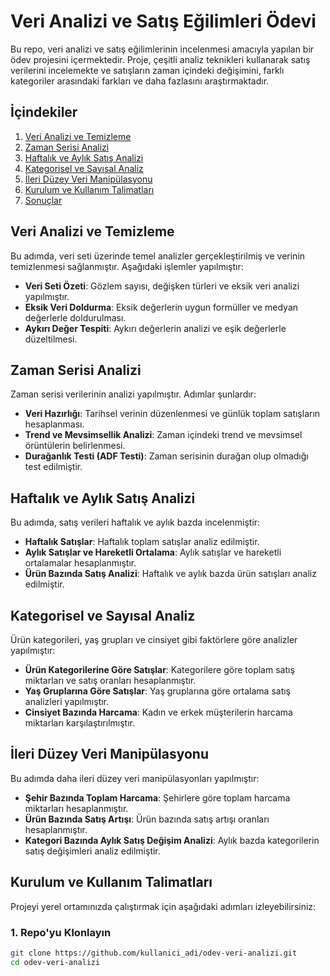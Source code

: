 # Veri Analizi ve Satış Eğilimleri Ödevi

Bu repo, veri analizi ve satış eğilimlerinin incelenmesi amacıyla yapılan bir ödev projesini içermektedir. Proje, çeşitli analiz teknikleri kullanarak satış verilerini incelemekte ve satışların zaman içindeki değişimini, farklı kategoriler arasındaki farkları ve daha fazlasını araştırmaktadır.

## İçindekiler

1. [Veri Analizi ve Temizleme](#veri-analizi-ve-temizleme)
2. [Zaman Serisi Analizi](#zaman-serisi-analizi)
3. [Haftalık ve Aylık Satış Analizi](#haftalık-ve-aylık-satış-analizi)
4. [Kategorisel ve Sayısal Analiz](#kategorisel-ve-sayısal-analiz)
5. [İleri Düzey Veri Manipülasyonu](#ileri-düzey-veri-manipülasyonu)
6. [Kurulum ve Kullanım Talimatları](#kurulum-ve-kullanım-talimatları)
7. [Sonuçlar](#sonuçlar)

## Veri Analizi ve Temizleme

Bu adımda, veri seti üzerinde temel analizler gerçekleştirilmiş ve verinin temizlenmesi sağlanmıştır. Aşağıdaki işlemler yapılmıştır:

- **Veri Seti Özeti**: Gözlem sayısı, değişken türleri ve eksik veri analizi yapılmıştır.
- **Eksik Veri Doldurma**: Eksik değerlerin uygun formüller ve medyan değerlerle doldurulması.
- **Aykırı Değer Tespiti**: Aykırı değerlerin analizi ve eşik değerlerle düzeltilmesi.

## Zaman Serisi Analizi

Zaman serisi verilerinin analizi yapılmıştır. Adımlar şunlardır:

- **Veri Hazırlığı**: Tarihsel verinin düzenlenmesi ve günlük toplam satışların hesaplanması.
- **Trend ve Mevsimsellik Analizi**: Zaman içindeki trend ve mevsimsel örüntülerin belirlenmesi.
- **Durağanlık Testi (ADF Testi)**: Zaman serisinin durağan olup olmadığı test edilmiştir.

## Haftalık ve Aylık Satış Analizi

Bu adımda, satış verileri haftalık ve aylık bazda incelenmiştir:

- **Haftalık Satışlar**: Haftalık toplam satışlar analiz edilmiştir.
- **Aylık Satışlar ve Hareketli Ortalama**: Aylık satışlar ve hareketli ortalamalar hesaplanmıştır.
- **Ürün Bazında Satış Analizi**: Haftalık ve aylık bazda ürün satışları analiz edilmiştir.

## Kategorisel ve Sayısal Analiz

Ürün kategorileri, yaş grupları ve cinsiyet gibi faktörlere göre analizler yapılmıştır:

- **Ürün Kategorilerine Göre Satışlar**: Kategorilere göre toplam satış miktarları ve satış oranları hesaplanmıştır.
- **Yaş Gruplarına Göre Satışlar**: Yaş gruplarına göre ortalama satış analizleri yapılmıştır.
- **Cinsiyet Bazında Harcama**: Kadın ve erkek müşterilerin harcama miktarları karşılaştırılmıştır.

## İleri Düzey Veri Manipülasyonu

Bu adımda daha ileri düzey veri manipülasyonları yapılmıştır:

- **Şehir Bazında Toplam Harcama**: Şehirlere göre toplam harcama miktarları hesaplanmıştır.
- **Ürün Bazında Satış Artışı**: Ürün bazında satış artışı oranları hesaplanmıştır.
- **Kategori Bazında Aylık Satış Değişim Analizi**: Aylık bazda kategorilerin satış değişimleri analiz edilmiştir.

## Kurulum ve Kullanım Talimatları

Projeyi yerel ortamınızda çalıştırmak için aşağıdaki adımları izleyebilirsiniz:

### 1. Repo'yu Klonlayın

```bash
git clone https://github.com/kullanici_adi/odev-veri-analizi.git
cd odev-veri-analizi
